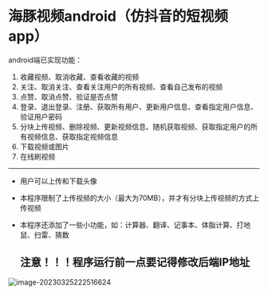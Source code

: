 # 海豚视频android（仿抖音的短视频app）

android端已实现功能：

1. 收藏视频、取消收藏、查看收藏的视频
2. 关注、取消关注、查看关注用户的所有视频、查看自己发布的视频
3. 点赞、取消点赞、验证是否点赞
4. 登录、退出登录、注册、获取所有用户、更新用户信息、查看指定用户信息、验证用户密码
5. 分块上传视频、删除视频、更新视频信息、随机获取视频、获取指定用户的所有视频信息、获取指定视频信息
6. 下载视频或图片
7. 在线刷视频

------

- 用户可以上传和下载头像

- 本程序限制了上传视频的大小（最大为70MB），并才有分块上传视频的方式上传视频

- 本程序还添加了一些小功能，如：计算器、翻译、记事本、体脂计算、打地鼠、扫雷、猜数

  ## 注意！！！程序运行前一点要记得修改后端IP地址

![image-20230325222516624](C:\Users\d\AppData\Roaming\Typora\typora-user-images\image-20230325222516624.png)